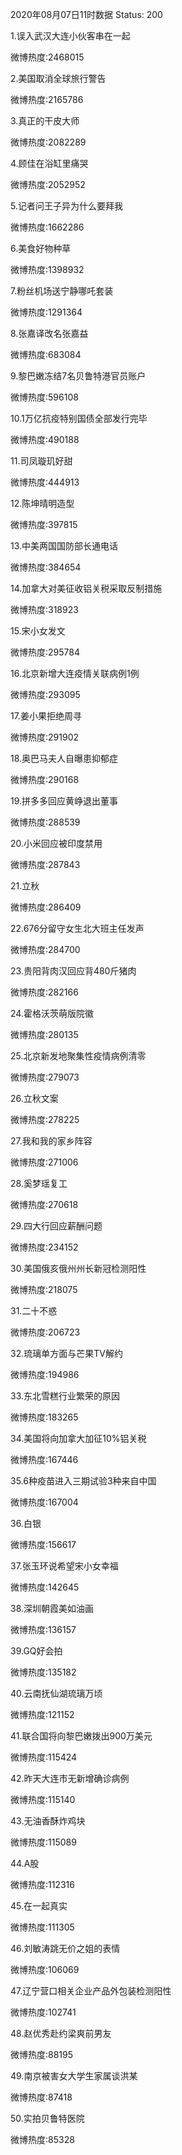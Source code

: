 2020年08月07日11时数据
Status: 200

1.误入武汉大连小伙客串在一起

微博热度:2468015

2.美国取消全球旅行警告

微博热度:2165786

3.真正的干皮大师

微博热度:2082289

4.顾佳在浴缸里痛哭

微博热度:2052952

5.记者问王子异为什么要拜我

微博热度:1662286

6.美食好物种草

微博热度:1398932

7.粉丝机场送宁静哪吒套装

微博热度:1291364

8.张嘉译改名张嘉益

微博热度:683084

9.黎巴嫩冻结7名贝鲁特港官员账户

微博热度:596108

10.1万亿抗疫特别国债全部发行完毕

微博热度:490188

11.司凤璇玑好甜

微博热度:444913

12.陈坤晴明造型

微博热度:397815

13.中美两国国防部长通电话

微博热度:384654

14.加拿大对美征收铝关税采取反制措施

微博热度:318923

15.宋小女发文

微博热度:295784

16.北京新增大连疫情关联病例1例

微博热度:293095

17.姜小果拒绝周寻

微博热度:291902

18.奥巴马夫人自曝患抑郁症

微博热度:290168

19.拼多多回应黄峥退出董事

微博热度:288539

20.小米回应被印度禁用

微博热度:287843

21.立秋

微博热度:286409

22.676分留守女生北大班主任发声

微博热度:284700

23.贵阳背肉汉回应背480斤猪肉

微博热度:282166

24.霍格沃茨萌版院徽

微博热度:280135

25.北京新发地聚集性疫情病例清零

微博热度:279073

26.立秋文案

微博热度:278225

27.我和我的家乡阵容

微博热度:271006

28.奚梦瑶复工

微博热度:270618

29.四大行回应薪酬问题

微博热度:234152

30.美国俄亥俄州州长新冠检测阳性

微博热度:218075

31.二十不惑

微博热度:206723

32.琉璃单方面与芒果TV解约

微博热度:194986

33.东北雪糕行业繁荣的原因

微博热度:183265

34.美国将向加拿大加征10%铝关税

微博热度:167446

35.6种疫苗进入三期试验3种来自中国

微博热度:167004

36.白银

微博热度:156617

37.张玉环说希望宋小女幸福

微博热度:142645

38.深圳朝霞美如油画

微博热度:136157

39.GQ好会拍

微博热度:135182

40.云南抚仙湖琉璃万顷

微博热度:121152

41.联合国将向黎巴嫩拨出900万美元

微博热度:115424

42.昨天大连市无新增确诊病例

微博热度:115140

43.无油香酥炸鸡块

微博热度:115089

44.A股

微博热度:112316

45.在一起真实

微博热度:111305

46.刘敏涛跳无价之姐的表情

微博热度:106069

47.辽宁营口相关企业产品外包装检测阳性

微博热度:102741

48.赵优秀赴约梁爽前男友

微博热度:88195

49.南京被害女大学生家属谈洪某

微博热度:87418

50.实拍贝鲁特医院

微博热度:85328

